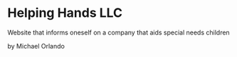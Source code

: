 # Helping Hands LLC

Website that informs oneself on a company that aids special needs children

by Michael Orlando